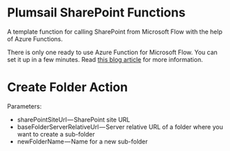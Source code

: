 # Plumsail SharePoint Functions #
A template function for calling SharePoint from Microsoft Flow with the help of Azure Functions.

There is only one ready to use Azure Function for Microsoft Flow. You can set it up in a few minutes. Read [this blog article](https://medium.com/plumsail/how-to-call-sharepoint-from-microsoft-flow-with-a-help-of-an-azure-function-a5740794341) for more information.

# Create Folder Action

Parameters:
- sharePointSiteUrl — SharePoint site URL
- baseFolderServerRelativeUrl — Server relative URL of a folder where you want to create a sub-folder
- newFolderName — Name for a new sub-folder

